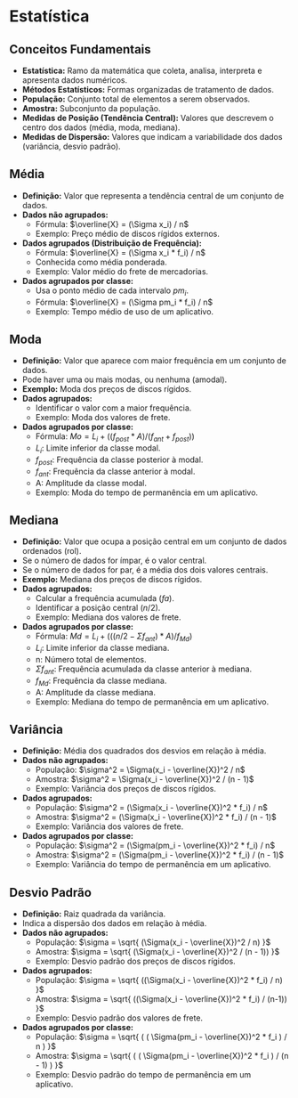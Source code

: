 # Estatística

## Conceitos Fundamentais

* **Estatística:** Ramo da matemática que coleta, analisa, interpreta e apresenta dados numéricos.
* **Métodos Estatísticos:** Formas organizadas de tratamento de dados.
* **População:** Conjunto total de elementos a serem observados.
* **Amostra:** Subconjunto da população.
* **Medidas de Posição (Tendência Central):** Valores que descrevem o centro dos dados (média, moda, mediana).
* **Medidas de Dispersão:** Valores que indicam a variabilidade dos dados (variância, desvio padrão).

## Média

* **Definição:** Valor que representa a tendência central de um conjunto de dados.
* **Dados não agrupados:**
    * Fórmula: $\overline{X} = (\Sigma x_i) / n$
    * Exemplo: Preço médio de discos rígidos externos.
* **Dados agrupados (Distribuição de Frequência):**
    * Fórmula: $\overline{X} = (\Sigma x_i * f_i) / n$
    * Conhecida como média ponderada.
    * Exemplo: Valor médio do frete de mercadorias.
* **Dados agrupados por classe:**
    * Usa o ponto médio de cada intervalo $pm_i$.
    * Fórmula: $\overline{X} = (\Sigma pm_i * f_i) / n$
    * Exemplo: Tempo médio de uso de um aplicativo.

## Moda

* **Definição:** Valor que aparece com maior frequência em um conjunto de dados.
* Pode haver uma ou mais modas, ou nenhuma (amodal).
* **Exemplo:** Moda dos preços de discos rígidos.
* **Dados agrupados:**
    * Identificar o valor com a maior frequência.
    * Exemplo: Moda dos valores de frete.
* **Dados agrupados por classe:**
    * Fórmula: $Mo = L_i + ((f_{post} * A) / (f_{ant} + f_{post}))$
    * $L_i$: Limite inferior da classe modal.
    * $f_{post}$: Frequência da classe posterior à modal.
    * $f_{ant}$: Frequência da classe anterior à modal.
    * A: Amplitude da classe modal.
    * Exemplo: Moda do tempo de permanência em um aplicativo.

## Mediana

* **Definição:** Valor que ocupa a posição central em um conjunto de dados ordenados (rol).
* Se o número de dados for ímpar, é o valor central.
* Se o número de dados for par, é a média dos dois valores centrais.
* **Exemplo:** Mediana dos preços de discos rígidos.
* **Dados agrupados:**
    * Calcular a frequência acumulada ($fa$).
    * Identificar a posição central ($n/2$).
    * Exemplo: Mediana dos valores de frete.
* **Dados agrupados por classe:**
    * Fórmula: $Md = L_i + (((n/2 - \Sigma f_{ant}) * A) / f_{Md})$
    * $L_i$: Limite inferior da classe mediana.
    * n: Número total de elementos.
    * $\Sigma f_{ant}$: Frequência acumulada da classe anterior à mediana.
    * $f_{Md}$: Frequência da classe mediana.
    * A: Amplitude da classe mediana.
    * Exemplo: Mediana do tempo de permanência em um aplicativo.

## Variância

* **Definição:** Média dos quadrados dos desvios em relação à média.
* **Dados não agrupados:**
    * População: $\sigma^2 = \Sigma(x_i - \overline{X})^2 / n$
    * Amostra: $\sigma^2 = \Sigma(x_i - \overline{X})^2 / (n - 1)$
    * Exemplo: Variância dos preços de discos rígidos.
* **Dados agrupados:**
    * População: $\sigma^2 = (\Sigma(x_i - \overline{X})^2 * f_i) / n$
    * Amostra: $\sigma^2 = (\Sigma(x_i - \overline{X})^2 * f_i) / (n - 1)$
    * Exemplo: Variância dos valores de frete.
* **Dados agrupados por classe:**
    * População: $\sigma^2 = (\Sigma(pm_i - \overline{X})^2 * f_i) / n$
    * Amostra: $\sigma^2 = (\Sigma(pm_i - \overline{X})^2 * f_i) / (n - 1)$
    * Exemplo: Variância do tempo de permanência em um aplicativo.

## Desvio Padrão

* **Definição:** Raiz quadrada da variância.
* Indica a dispersão dos dados em relação à média.
* **Dados não agrupados:**
    * População: $\sigma = \sqrt{ (\Sigma(x_i - \overline{X})^2 / n) }$
    * Amostra: $\sigma = \sqrt{ (\Sigma(x_i - \overline{X})^2 / (n - 1)) }$
    * Exemplo: Desvio padrão dos preços de discos rígidos.
* **Dados agrupados:**
    * População: $\sigma = \sqrt{ ((\Sigma(x_i - \overline{X})^2 * f_i) / n) }$
    * Amostra: $\sigma = \sqrt{ ((\Sigma(x_i - \overline{X})^2 * f_i) / (n-1)) }$
    * Exemplo: Desvio padrão dos valores de frete.
* **Dados agrupados por classe:**
    * População: $\sigma = \sqrt{ ( ( \Sigma(pm_i - \overline{X})^2 * f_i ) / n ) }$
    * Amostra: $\sigma = \sqrt{ ( ( \Sigma(pm_i - \overline{X})^2 * f_i ) / (n - 1) ) }$
    * Exemplo: Desvio padrão do tempo de permanência em um aplicativo.